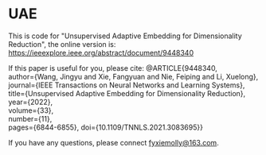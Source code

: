 # UAE

This is code for "Unsupervised Adaptive Embedding for Dimensionality Reduction", the online version is: https://ieeexplore.ieee.org/abstract/document/9448340

If this paper is useful for you, please cite:
@ARTICLE{9448340,  
author={Wang, Jingyu and Xie, Fangyuan and Nie, Feiping and Li, Xuelong},  
journal={IEEE Transactions on Neural Networks and Learning Systems},   
title={Unsupervised Adaptive Embedding for Dimensionality Reduction},   
year={2022},  
volume={33},  
number={11},  
pages={6844-6855},
doi={10.1109/TNNLS.2021.3083695}}


If you have any questions, please connect fyxiemolly@163.com.
